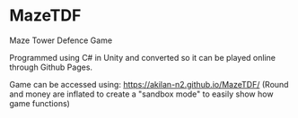 # MazeTDF
Maze Tower Defence Game

Programmed using C# in Unity and converted so it can be played online through Github Pages.

Game can be accessed using:
https://akilan-n2.github.io/MazeTDF/
(Round and money are inflated to create a "sandbox mode" to easily show how game functions)

